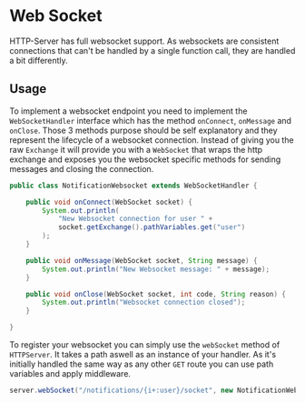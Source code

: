 # Web Socket
HTTP-Server has full websocket support. As websockets are consistent connections that can't be handled by a single function call, they are handled a bit differently.

## Usage
To implement a websocket endpoint you need to implement the `WebSocketHandler` interface which has the method `onConnect`, `onMessage` and `onClose`. Those 3 methods purpose should be self explanatory and they represent the lifecycle of a websocket connection. Instead of giving you the raw `Exchange` it will provide you with a `WebSocket` that wraps the http exchange and exposes you the websocket specific methods for sending messages and closing the connection.

```java
public class NotificationWebsocket extends WebSocketHandler {

    public void onConnect(WebSocket socket) {
        System.out.println(
            "New Websocket connection for user " +
            socket.getExchange().pathVariables.get("user")
        );
    }

    public void onMessage(WebSocket socket, String message) {
        System.out.println("New Websocket message: " + message);
    }

    public void onClose(WebSocket socket, int code, String reason) {
        System.out.println("Websocket connection closed");
    }

}
```
To register your websocket you can simply use the `webSocket` method of `HTTPServer`. It takes a path aswell as an instance of your handler. As it's initially handled the same way as any other `GET` route you can use path variables and apply middleware.
```java
server.webSocket("/notifications/{i+:user}/socket", new NotificationWebsocket)
```